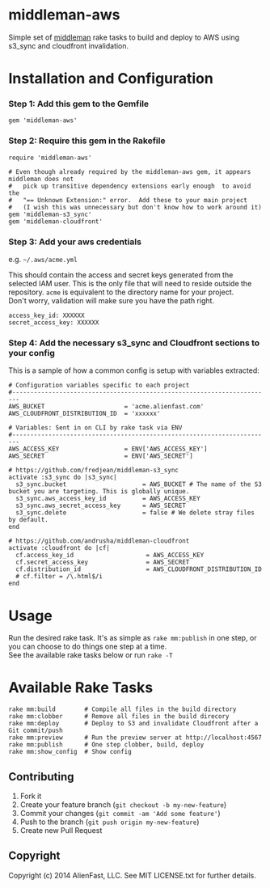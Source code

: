 middleman-aws
=============

Simple set of [middleman](http://middlemanapp.com/) rake tasks to build and deploy to AWS using s3_sync and cloudfront invalidation.

# Installation and Configuration

### Step 1: Add this gem to the Gemfile

    gem 'middleman-aws'

### Step 2: Require this gem in the Rakefile

    require 'middleman-aws'
    
    # Even though already required by the middleman-aws gem, it appears middleman does not 
    #   pick up transitive dependency extensions early enough  to avoid the 
    #   "== Unknown Extension:" error.  Add these to your main project 
    #   (I wish this was unnecessary but don't know how to work around it)
    gem 'middleman-s3_sync'     
    gem 'middleman-cloudfront'


### Step 3: Add your aws credentials
e.g. `~/.aws/acme.yml`

This should contain the access and secret keys generated from the selected IAM user.  This is the only file that will need to reside 
outside the repository.  `acme` is equivalent to the directory name for your project.  
Don't worry, validation will make sure you have the path right.

    access_key_id: XXXXXX
    secret_access_key: XXXXXX

### Step 4: Add the necessary s3_sync and Cloudfront sections to your config
This is a sample of how a common config is setup with variables extracted:

    # Configuration variables specific to each project
    #------------------------------------------------------------------------
    AWS_BUCKET                      = 'acme.alienfast.com'
    AWS_CLOUDFRONT_DISTRIBUTION_ID  = 'xxxxxx'

    # Variables: Sent in on CLI by rake task via ENV
    #------------------------------------------------------------------------
    AWS_ACCESS_KEY                  = ENV['AWS_ACCESS_KEY']
    AWS_SECRET                      = ENV['AWS_SECRET']
    
    # https://github.com/fredjean/middleman-s3_sync
    activate :s3_sync do |s3_sync|
      s3_sync.bucket                     = AWS_BUCKET # The name of the S3 bucket you are targeting. This is globally unique.
      s3_sync.aws_access_key_id          = AWS_ACCESS_KEY
      s3_sync.aws_secret_access_key      = AWS_SECRET
      s3_sync.delete                     = false # We delete stray files by default.
    end
    
    # https://github.com/andrusha/middleman-cloudfront
    activate :cloudfront do |cf|
      cf.access_key_id                    = AWS_ACCESS_KEY
      cf.secret_access_key                = AWS_SECRET
      cf.distribution_id                  = AWS_CLOUDFRONT_DISTRIBUTION_ID
      # cf.filter = /\.html$/i
    end

# Usage
Run the desired rake task.  It's as simple as `rake mm:publish` in one step, or you can choose to do things one step at a time.  
See the available rake tasks below or run `rake -T`

# Available Rake Tasks

    rake mm:build        # Compile all files in the build directory
    rake mm:clobber      # Remove all files in the build direcory
    rake mm:deploy       # Deploy to S3 and invalidate Cloudfront after a Git commit/push
    rake mm:preview      # Run the preview server at http://localhost:4567
    rake mm:publish      # One step clobber, build, deploy
    rake mm:show_config  # Show config

## Contributing
1. Fork it
2. Create your feature branch (`git checkout -b my-new-feature`)
3. Commit your changes (`git commit -am 'Add some feature'`)
4. Push to the branch (`git push origin my-new-feature`)
5. Create new Pull Request

## Copyright

Copyright (c) 2014 AlienFast, LLC. See MIT LICENSE.txt for further details.
